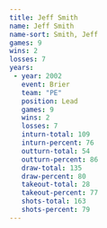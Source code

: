 ```yaml
---
title: Jeff Smith
name: Jeff Smith
name-sort: Smith, Jeff
games: 9
wins: 2
losses: 7
years:
 - year: 2002
   event: Brier
   team: "PE"
   position: Lead
   games: 9
   wins: 2
   losses: 7
   inturn-total: 109
   inturn-percent: 76
   outturn-total: 54
   outturn-percent: 86
   draw-total: 135
   draw-percent: 80
   takeout-total: 28
   takeout-percent: 77
   shots-total: 163
   shots-percent: 79
---
```

